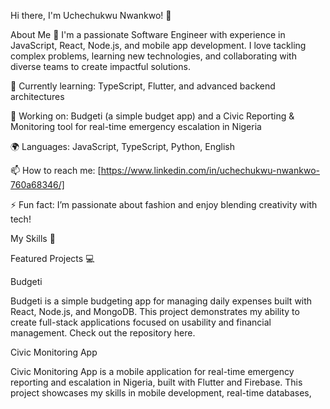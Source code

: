 Hi there, I'm Uchechukwu Nwankwo! 👋

About Me 🚀
I'm a passionate Software Engineer with experience in JavaScript, React, Node.js, and mobile app development. I love tackling complex problems, learning new technologies, and collaborating with diverse teams to create impactful solutions.

🌱 Currently learning: TypeScript, Flutter, and advanced backend architectures

🔭 Working on: Budgeti (a simple budget app) and a Civic Reporting & Monitoring tool for real-time emergency escalation in Nigeria

🌍 Languages: JavaScript, TypeScript, Python, English

📫 How to reach me: [https://www.linkedin.com/in/uchechukwu-nwankwo-760a68346/]

⚡ Fun fact: I’m passionate about fashion and enjoy blending creativity with tech!

My Skills 🧠







Featured Projects 💻

Budgeti


Budgeti is a simple budgeting app for managing daily expenses built with React, Node.js, and MongoDB. This project demonstrates my ability to create full-stack applications focused on usability and financial management. Check out the repository here.

Civic Monitoring App

Civic Monitoring App is a mobile application for real-time emergency reporting and escalation in Nigeria, built with Flutter and Firebase. This project showcases my skills in mobile development, real-time databases,
